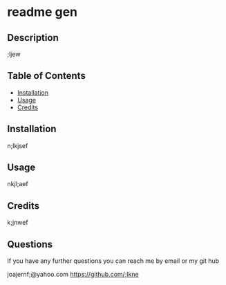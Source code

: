 
# readme gen



## Description
;ljew


## Table of Contents

- [Installation](#installation)
- [Usage](#usage)
- [Credits](#credits)


## Installation

n;lkjsef

## Usage

nkjl;aef

## Credits

k;jnwef





## Questions

If you have any further questions you can reach me by email or my git hub

joajernf;@yahoo.com
https://github.com/;lkne  
